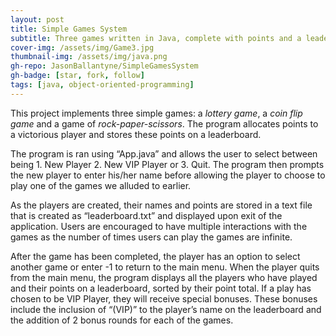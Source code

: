 ```yaml
---
layout: post
title: Simple Games System
subtitle: Three games written in Java, complete with points and a leaderboard
cover-img: /assets/img/Game3.jpg
thumbnail-img: /assets/img/java.png
gh-repo: JasonBallantyne/SimpleGamesSystem
gh-badge: [star, fork, follow]
tags: [java, object-oriented-programming]
---
```



This project implements three simple games: a *lottery game*, a *coin flip game* and a game of *rock-paper-scissors*. The program allocates points to a victorious player and stores these points on a leaderboard. 

The program is ran using “App.java” and allows the user to select between being 1. New Player 2. New VIP Player or 3. Quit. The program then prompts the new player to enter his/her name before allowing the player to choose to play one of the games we alluded to earlier.

As the players are created, their names and points are stored in a text file that is created as “leaderboard.txt” and displayed upon exit of the application.
Users are encouraged to have multiple interactions with the games as the number of times users can play the games are infinite.

After the game has been completed, the player has an option to select another game or enter -1 to return to the main menu. 
When the player quits from the main menu, the program displays all the players who have played and their points on a leaderboard, sorted by their point total. 
If a play has chosen to be VIP Player, they will receive special bonuses. These bonuses include the inclusion of “(VIP)” to the player’s name on the leaderboard and the addition of 2 bonus rounds for each of the games.
